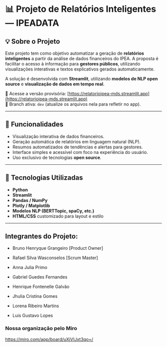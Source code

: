 # 📊 Projeto de Relatórios Inteligentes — IPEADATA

## 💡 Sobre o Projeto

Este projeto tem como objetivo automatizar a geração de **relatórios inteligentes** a partir da análise de dados financeiros do IPEA. A proposta é facilitar o acesso à informação para **gestores públicos**, utilizando visualizações interativas e textos explicativos gerados automaticamente.

A solução é desenvolvida com **Streamlit**, utilizando **modelos de NLP open source** e **visualização de dados em tempo real**.

🔗 Acesse a versão provisória: [https://relatorioipea-mds.streamlit.app](https://relatorioipea-mds.streamlit.app)  
🌿 Branch ativa: `dev` (atualize os arquivos nela para refletir no app).

---

## 🚀 Funcionalidades

- Visualização interativa de dados financeiros.
- Geração automática de relatórios em linguagem natural (NLP).
- Resumos automatizados de tendências e alertas para gestores.
- Interface simples e acessível com foco na experiência do usuário.
- Uso exclusivo de tecnologias **open source**.

---

## 🧰 Tecnologias Utilizadas

- **Python**
- **Streamlit**
- **Pandas / NumPy**
- **Plotly / Matplotlib**
- **Modelos NLP (BERTTopic, spaCy, etc.)**
- **HTML/CSS** customizado para layout e estilo

---
## Integrantes do Projeto:

* Bruno Henryque Grangeiro [Product Owner]

* Rafael Silva Wasconselos [Scrum Master]

* Anna Julia Primo

* Gabriel Guedes Fernandes

* Henrique Fontenelle Galvão

* Jhulia Cristina Gomes

* Lorena Ribeiro Martins

* Luis Gustavo Lopes

### Nossa organização pelo Miro
https://miro.com/app/board/uXjVIJxt3qo=/
